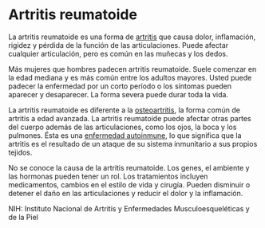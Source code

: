 Artritis reumatoide
===================


La artritis reumatoide es una forma de [artritis](https://medlineplus.gov/spanish/arthritis.html) que causa dolor, inflamación, rigidez y pérdida de la función de las articulaciones. Puede afectar cualquier articulación, pero es común en las muñecas y los dedos.


Más mujeres que hombres padecen artritis reumatoide. Suele comenzar en la edad mediana y es más común entre los adultos mayores. Usted puede padecer la enfermedad por un corto período o los síntomas pueden aparecer y desaparecer. La forma severa puede durar toda la vida.


La artritis reumatoide es diferente a la [osteoartritis](https://medlineplus.gov/spanish/osteoarthritis.html), la forma común de artritis a edad avanzada. La artritis reumatoide puede afectar otras partes del cuerpo además de las articulaciones, como los ojos, la boca y los pulmones. Ésta es una [enfermedad autoinmune](https://medlineplus.gov/spanish/autoimmunediseases.html), lo que significa que la artritis es el resultado de un ataque de su sistema inmunitario a sus propios tejidos.


No se conoce la causa de la artritis reumatoide. Los genes, el ambiente y las hormonas pueden tener un rol. Los tratamientos incluyen medicamentos, cambios en el estilo de vida y cirugía. Pueden disminuir o detener el daño en las articulaciones y reducir el dolor y la inflamación.


NIH: Instituto Nacional de Artritis y Enfermedades Musculoesqueléticas y de la Piel

